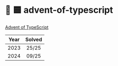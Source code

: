# 🎄 🟦 advent-of-typescript

[Advent of TypeScript](https://www.adventofts.com/)

| Year | Solved |
| :--: | :----: |
| 2023 | 25/25  |
| 2024 | 09/25  |
